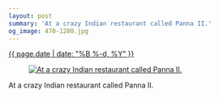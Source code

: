 ```yaml
---
layout: post
summary: 'At a crazy Indian restaurant called Panna II.'
og_image: 470-1280.jpg
---
```


<div class="post">
 <time>
  <a href="/470">
   {{ page.date | date: "%B %-d, %Y" }}
  </a>
 </time>
 <a href="/470">
  <figure data-taken="3/6/2016">
   <img alt="At a crazy Indian restaurant called Panna II." sizes="(min-width: 700px) 50vw, calc(100vw - 2rem)" src="{{ site.assets_url }}/470-640.jpg" srcset="{{ site.assets_url }}/470-1280.jpg 1280w, {{ site.assets_url }}/470-960.jpg 960w, {{ site.assets_url }}/470-640.jpg 640w, {{ site.assets_url }}/470-320.jpg 320w"/>
  </figure>
 </a>
 <span>
  At a crazy Indian restaurant called Panna II.
 </span>
</div>
